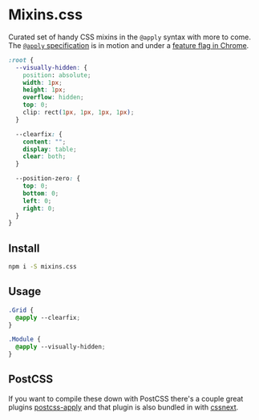 # Mixins.css

Curated set of handy CSS mixins in the `@apply` syntax with more to come. The [`@apply` specification](http://tabatkins.github.io/specs/css-apply-rule/) is in motion and under a [feature flag in Chrome](https://www.chromestatus.com/feature/5753701012602880).

```css
:root {
  --visually-hidden: {
    position: absolute;
    width: 1px;
    height: 1px;
    overflow: hidden;
    top: 0;
    clip: rect(1px, 1px, 1px, 1px);
  }

  --clearfix: {
    content: "";
    display: table;
    clear: both;
  }

  --position-zero: {
    top: 0;
    bottom: 0;
    left: 0;
    right: 0;
  }
}
```

## Install

```sh
npm i -S mixins.css
```

## Usage

```css
.Grid {
  @apply --clearfix;
}

.Module {
  @apply --visually-hidden;
}
```

## PostCSS

If you want to compile these down with PostCSS there's a couple great plugins [postcss-apply](https://github.com/pascalduez/postcss-apply) and that plugin is also bundled in with [cssnext](https://github.com/moox/postcss-cssnext).

